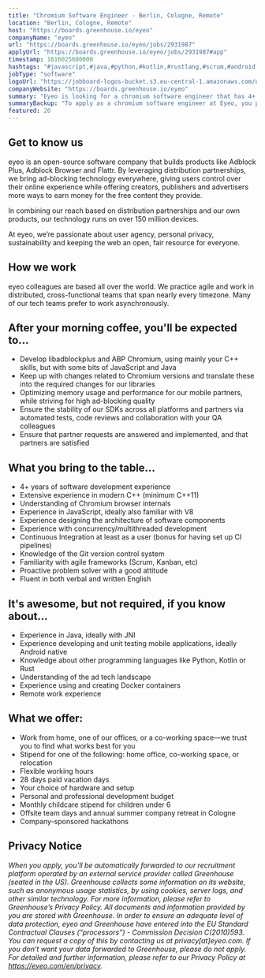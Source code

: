 ```yaml
---
title: "Chromium Software Engineer - Berlin, Cologne, Remote"
location: "Berlin, Cologne, Remote"
host: "https://boards.greenhouse.io/eyeo"
companyName: "eyeo"
url: "https://boards.greenhouse.io/eyeo/jobs/2931987"
applyUrl: "https://boards.greenhouse.io/eyeo/jobs/2931987#app"
timestamp: 1616025600000
hashtags: "#javascript,#java,#python,#kotlin,#rustlang,#scrum,#android,#docker,#ui/ux,#git"
jobType: "software"
logoUrl: "https://jobboard-logos-bucket.s3.eu-central-1.amazonaws.com/eyeo"
companyWebsite: "https://boards.greenhouse.io/eyeo"
summary: "Eyeo is looking for a chromium software engineer that has 4+ years of software development experience."
summaryBackup: "To apply as a chromium software engineer at Eyeo, you preferably need to have some knowledge of: #javascript, #java, #python."
featured: 20
---
```


## Get to know us

eyeo is an open-source software company that builds products like Adblock Plus, Adblock Browser and Flattr. By leveraging distribution partnerships, we bring ad-blocking technology everywhere, giving users control over their online experience while offering creators, publishers and advertisers more ways to earn money for the free content they provide.

In combining our reach based on distribution partnerships and our own products, our technology runs on over 150 million devices.

At eyeo, we’re passionate about user agency, personal privacy, sustainability and keeping the web an open, fair resource for everyone.

## How we work

eyeo colleagues are based all over the world. We practice agile and work in distributed, cross-functional teams that span nearly every timezone. Many of our tech teams prefer to work asynchronously.

## After your morning coffee, you'll be expected to...

*   Develop libadblockplus and ABP Chromium, using mainly your C++ skills, but with some bits of JavaScript and Java
*   Keep up with changes related to Chromium versions and translate these into the required changes for our libraries
*   Optimizing memory usage and performance for our mobile partners, while striving for high ad-blocking quality
*   Ensure the stability of our SDKs across all platforms and partners via automated tests, code reviews and collaboration with your QA colleagues
*   Ensure that partner requests are answered and implemented, and that partners are satisfied

## What you bring to the table...

*   4+ years of software development experience
*   Extensive experience in modern C++ (minimum C++11)
*   Understanding of Chromium browser internals
*   Experience in JavaScript, ideally also familiar with V8
*   Experience designing the architecture of software components
*   Experience with concurrency/multithreaded development
*   Continuous Integration at least as a user (bonus for having set up CI pipelines)
*   Knowledge of the Git version control system
*   Familiarity with agile frameworks (Scrum, Kanban, etc)
*   Proactive problem solver with a good attitude
*   Fluent in both verbal and written English

## It's awesome, but not required, if you know about...

*   Experience in Java, ideally with JNI
*   Experience developing and unit testing mobile applications, ideally Android native
*   Knowledge about other programming languages like Python, Kotlin or Rust
*   Understanding of the ad tech landscape
*   Experience using and creating Docker containers
*   Remote work experience

## What we offer:

*   Work from home, one of our offices, or a co-working space—we trust you to find what works best for you
*   Stipend for one of the following: home office, co-working space, or relocation
*   Flexible working hours
*   28 days paid vacation days 
*   Your choice of hardware and setup
*   Personal and professional development budget
*   Monthly childcare stipend for children under 6
*   Offsite team days and annual summer company retreat in Cologne
*   Company-sponsored hackathons

## Privacy Notice

_When you apply, you’ll be automatically forwarded to our recruitment platform operated by an external service provider called Greenhouse (seated in the US). Greenhouse collects some information on its website, such as anonymous usage statistics, by using cookies, server logs, and other similar technology. For more information, please refer to Greenhouse’s Privacy Policy. All documents and information provided by you are stored with Greenhouse. In order to ensure an adequate level of data protection, eyeo and Greenhouse have entered into the EU Standard Contractual Clauses (“processors”) - Commission Decision C(2010)593. You can request a copy of this by contacting us at privacy\[at\]eyeo.com. If you don’t want your data forwarded to Greenhouse, please do not apply. For detailed and further information, please refer to our Privacy Policy at https://eyeo.com/en/privacy._
